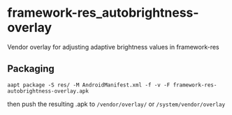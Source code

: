 # framework-res_autobrightness-overlay
Vendor overlay for adjusting adaptive brightness values in framework-res

## Packaging
`aapt package -S res/ -M AndroidManifest.xml -f -v -F framework-res-autobrightness-overlay.apk`

then push the resulting .apk to `/vendor/overlay/` or `/system/vendor/overlay`
